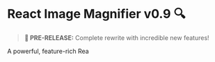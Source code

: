 # React Image Magnifier v0.9 🔍

> **🚀 PRE-RELEASE:** Complete rewrite with incredible new features!

A powerful, feature-rich Rea